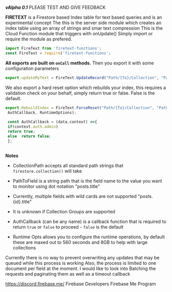 ***vAlpha 0.1***
PLEASE TEST AND GIVE FEEDBACK

**FIRETEXT** is a Firestore based Index table for text based queries and is an experimental concept
The this is the server side module which creates an index table using an array of strings and smar text compression
This is the Cloud Function module that triggers with onUpdate() 
Simply import or require the module as prefered.
```javascript
import FireText from 'firetext-functions';
const FireText = require('firetext-functions';
```
**All exports are built on `onCall` methods.**
Then you export it with some configuration parameters
```javascript
export.updateMyText = FireText.UpdateRecord("Path/{To}/Collection", "Path.To.Field");
```
We also export a hard reset option which rebuilds your index, this requires a validation check on your behalf, simply return true or false. False is the default.
```javascript
export.RebuildIndex = FireText.ForceReset("Path/{To}/Collection", "Path.To.Field"
 AuthCallback, RuntimeOptions);
 
 const AuthCallback = (data,context) =>{
 if(context.auth.admin)
 return true;
 else  return false;
 };
 
```
  

**Notes**
- CollectionPath accepts all standard path strings that `firestore.collection()` will take
- PathToField is a string path that is the field name to the value you want to monitor using dot notation "posts.title"
- Currently, multiple fields with wild cards are not supported "posts.{id}.title"
- It is unknown if Collection Groups are supported

- AuthCallback (can be any name) is a callback  function that is required to return `true` or `false` to proceed - `false` is the default
- Runtime Opts allows you to configure the runtime operations, by default these are maxed out to 560 seconds and 8GB to help with large collections

Currently there is no way to prevent overwriting any updates that may be queued while this process is working
Also, the process is limited to one document per field at the moment.
I would like to look into Batching the requests and paginating them as well as a timeout callback

https://discord.firebase.me/
Firebase Developers
Firebase Me Program